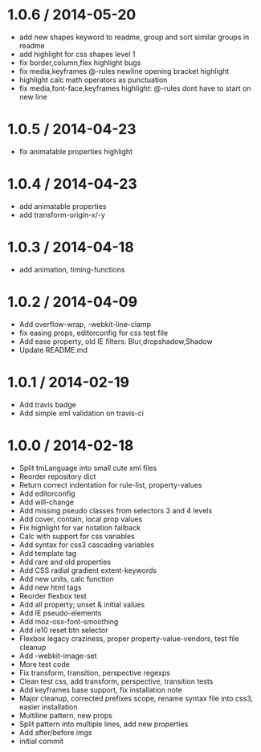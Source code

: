 
1.0.6 / 2014-05-20
==================

 * add new shapes keyword to readme, group and sort similar groups in readme
 * add highlight for css shapes level 1
 * fix border,column,flex highlight bugs
 * fix media,keyframes @-rules newline opening bracket highlight
 * highlight calc math operators as punctuation
 * fix media,font-face,keyframes highlight: @-rules dont have to start on new line

1.0.5 / 2014-04-23
==================

 * fix animatable properties highlight

1.0.4 / 2014-04-23
==================

 * add animatable properties
 * add transform-origin-x/-y

1.0.3 / 2014-04-18
==================

 * add animation, timing-functions

1.0.2 / 2014-04-09
==================

 * Add overflow-wrap, -webkit-line-clamp
 * fix easing props, editorconfig for css test file
 * Add ease property, old IE filters: Blur,dropshadow,Shadow
 * Update README.md

1.0.1 / 2014-02-19
==================

 * Add travis badge
 * Add simple xml validation on travis-ci

1.0.0 / 2014-02-18
==================

 * Split tmLanguage into small cute xml files
 * Reorder repository dict
 * Return correct indentation for rule-list, property-values
 * Add editorconfig
 * Add will-change
 * Add missing pseudo classes from selectors 3 and 4 levels
 * Add cover, contain, local prop values
 * Fix highlight for var notation fallback
 * Calc with support for css variables
 * Add syntax for css3 cascading variables
 * Add template tag
 * Add rare and old properties
 * Add CSS radial gradient extent-keywords
 * Add new units, calc function
 * Add new html tags
 * Reorder flexbox test
 * Add all property; unset & initial values
 * Add IE pseudo-elements
 * Add moz-osx-font-smoothing
 * Add ie10 reset btn selector
 * Flexbox legacy craziness, proper property-value-vendors, test file cleanup
 * Add -webkit-image-set
 * More test code
 * Fix transform, transition, perspective regexps
 * Clean test css, add transform, perspective, transition tests
 * Add keyframes base support, fix installation note
 * Major cleanup, corrected prefixes scope, rename syntax file into css3, easier installation
 * Multiline pattern, new props
 * Split pattern into multiple lines, add new properties
 * Add after/before imgs
 * initial commit
